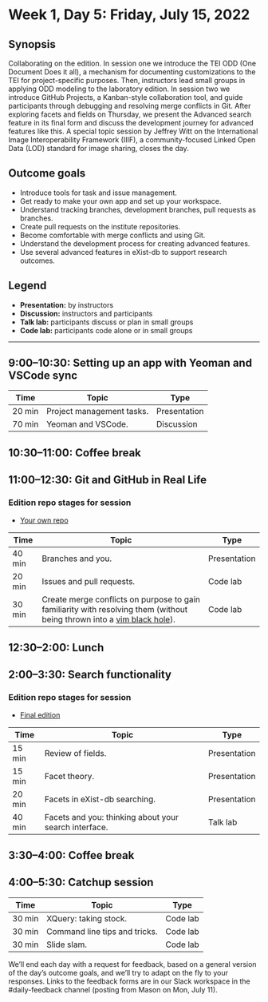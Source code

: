 # Week 1, Day 5: Friday, July 15, 2022
## Synopsis

Collaborating on the edition. In session one we introduce the TEI ODD (One Document
                Does it all), a mechanism for documenting customizations to the TEI for
                project-specific purposes. Then, instructors lead small groups in applying ODD
                modeling to the laboratory edition. In session two we introduce GitHub Projects, a
                Kanban-style collaboration tool, and guide participants through debugging and
                resolving merge conflicts in Git. After exploring facets and fields on Thursday, we
                present the Advanced search feature in its final form and discuss the development
                journey for advanced features like this. A special topic session by Jeffrey Witt on
                the International Image Interoperability Framework (IIIF), a community-focused
                Linked Open Data (LOD) standard for image sharing, closes the day.

## Outcome goals
* Introduce tools for task and issue management.
* Get ready to make your own app and set up your workspace.
* Understand tracking branches, development branches, pull requests as branches.
* Create pull requests on the institute repositories.
* Become comfortable with merge conflicts and using Git.
* Understand the development process for creating advanced features.
* Use several advanced features in eXist-db to support research outcomes.

## Legend

* **Presentation:** by instructors
* **Discussion:** instructors and participants
* **Talk lab:** participants discuss or plan in small groups
* **Code lab:** participants code alone or in small groups

* * *
## 9:00–10:30: Setting up an app with Yeoman and VSCode sync

Time | Topic | Type
---- | ---- | ---- 
20 min | Project management tasks. | Presentation
70 min | Yeoman and VSCode. | Discussion

## 10:30–11:00: Coffee break

## 11:00–12:30: Git and GitHub in Real Life


### Edition repo stages for session

* [Your own repo](https://github.com)

Time | Topic | Type
---- | ---- | ---- 
40 min | Branches and you. | Presentation
20 min | Issues and pull requests. | Code lab
30 min | Create merge conflicts on purpose to gain familiarity with resolving them (without being thrown into a [vim black hole](https://dev.to/matthew_collison/comment/fi9p)). | Code lab

## 12:30–2:00: Lunch

## 2:00–3:30: Search functionality


### Edition repo stages for session

* [Final edition](https://github.com/Pittsburgh-NEH-Institute/pr-app)

Time | Topic | Type
---- | ---- | ---- 
15 min | Review of fields. | Presentation
15 min | Facet theory. | Presentation
20 min | Facets in eXist-db searching. | Presentation
40 min | Facets and you: thinking about your search interface. | Talk lab

## 3:30–4:00: Coffee break

## 4:00–5:30: Catchup session

Time | Topic | Type
---- | ---- | ---- 
30 min | XQuery: taking stock. | Code lab
30 min | Command line tips and tricks. | Code lab
30 min | Slide slam. | Code lab

We’ll end each day with a request for feedback, based on a general version of the day’s outcome goals, and we’ll try to adapt on the fly to your responses. Links to the feedback forms are in our Slack workspace in the #daily-feedback channel (posting from Mason on Mon, July 11).